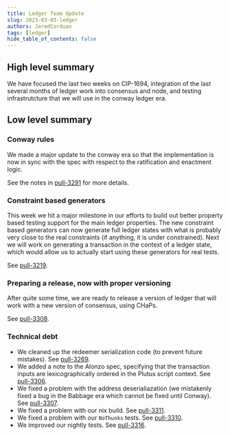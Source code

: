 ```yaml
---
title: Ledger Team Update
slug: 2023-03-03-ledger
authors: JaredCorduan
tags: [ledger]
hide_table_of_contents: false
---
```


## High level summary

We have focused the last two weeks on CIP-1694, integration of the last several months of ledger
work into consensus and node, and testing infrastrutcture that we will use in the conway ledger era.

## Low level summary

### Conway rules

We made a major update to the conway era so that the implementation is now in sync with the spec
with respect to the ratification and enactment logic.

See the notes in [pull-3291] for more details.

### Constraint based generators

This week we hit a major milestone in our efforts to build out better property based testing
support for the main ledger properties.
The new constraint based generators can now generate full ledger states with what is probably
very close to the real constraints (if anything, it is under constrained).
Next we will work on generating a transaction in the context of a ledger state, which would allow
us to actually start using these generators for real tests.

See [pull-3219].

### Preparing a release, now with proper versioning

After quite some time, we are ready to release a version of ledger that will work with a new
version of consensus, using CHaPs.

See [pull-3308].

### Technical debt

* We cleaned up the redeemer serialization code (to prevent future mistakes). See [pull-3269].
* We added a note to the Alonzo spec, specifying that the transaction inputs are
  lexicographically ordered in the Plutus script context. See [pull-3306].
* We fixed a problem with the address deserialiazation
  (we mistakenly fixed a bug in the Babbage era which cannot be fixed until Conway).
  See [pull-3307].
* We fixed a problem with our nix build. See [pull-3311].
* We fixed a problem with our `NoThunks` tests. See [pull-3310].
* We improved our nightly tests. See [pull-3316].

[pull-3219]: https://github.com/input-output-hk/cardano-ledger/pull/3219
[pull-3269]: https://github.com/input-output-hk/cardano-ledger/pull/3269
[pull-3291]: https://github.com/input-output-hk/cardano-ledger/pull/3291
[pull-3306]: https://github.com/input-output-hk/cardano-ledger/pull/3306
[pull-3307]: https://github.com/input-output-hk/cardano-ledger/pull/3307
[pull-3308]: https://github.com/input-output-hk/cardano-ledger/pull/3308
[pull-3310]: https://github.com/input-output-hk/cardano-ledger/pull/3310
[pull-3311]: https://github.com/input-output-hk/cardano-ledger/pull/3311
[pull-3316]: https://github.com/input-output-hk/cardano-ledger/pull/3316

